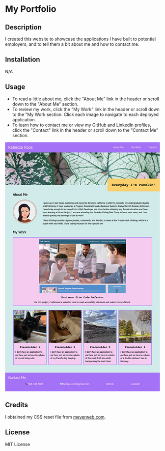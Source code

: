 # My Portfolio

## Description

I created this website to showcase the applications I have built to potential employers, and to tell them a bit about me and how to contact me.

## Installation

N/A

## Usage

- To read a little about me, click the "About Me" link in the header or scroll down to the "About Me" section.
- To review my work, click the "My Work" link in the header or scroll down to the "My Work section. Click each image to navigate to each deployed application.
- To learn how to contact me or view my GitHub and LinkedIn profiles, click the "Contact" link in the header or scroll down to the "Contact Me" section.

![Screenshot of my portfolio website showing a header and sections about me, my work, and my contact information](./assets/images/portfolio_screenshot.png)

## Credits

I obtained my CSS reset file from [meyerweb.com](http://meyerweb.com/eric/tools/css/reset/).

## License

MIT License